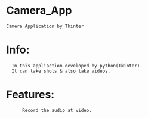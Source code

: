 # Camera_App
    Camera Application by Tkinter

# Info:
      
      In this appliaction developed by python(Tkinter).
      It can take shots & also take videos.

# Features:
          
          Record the audio at video.
          
